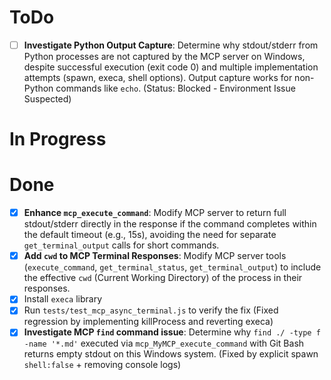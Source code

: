 # ToDo
- [ ] **Investigate Python Output Capture**: Determine why stdout/stderr from Python processes are not captured by the MCP server on Windows, despite successful execution (exit code 0) and multiple implementation attempts (spawn, execa, shell options). Output capture works for non-Python commands like `echo`. (Status: Blocked - Environment Issue Suspected)

# In Progress

# Done
- [x] **Enhance `mcp_execute_command`**: Modify MCP server to return full stdout/stderr directly in the response if the command completes within the default timeout (e.g., 15s), avoiding the need for separate `get_terminal_output` calls for short commands.
- [x] **Add `cwd` to MCP Terminal Responses**: Modify MCP server tools (`execute_command`, `get_terminal_status`, `get_terminal_output`) to include the effective `cwd` (Current Working Directory) of the process in their responses.
- [x] Install `execa` library
- [x] Run `tests/test_mcp_async_terminal.js` to verify the fix (Fixed regression by implementing killProcess and reverting execa)
- [x] **Investigate MCP `find` command issue**: Determine why `find ./ -type f -name '*.md'` executed via `mcp_MyMCP_execute_command` with Git Bash returns empty stdout on this Windows system. (Fixed by explicit spawn `shell:false` + removing console logs)